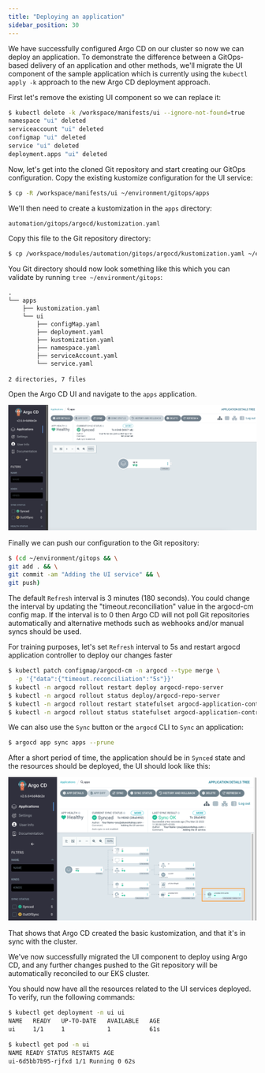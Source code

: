 ```yaml
---
title: "Deploying an application"
sidebar_position: 30
---
```


We have successfully configured Argo CD on our cluster so now we can deploy an application. To demonstrate the difference between a GitOps-based delivery of an application and other methods, we'll migrate the UI component of the sample application which is currently using the `kubectl apply -k` approach to the new Argo CD deployment approach.

First let's remove the existing UI component so we can replace it:

```bash
$ kubectl delete -k /workspace/manifests/ui --ignore-not-found=true
namespace "ui" deleted
serviceaccount "ui" deleted
configmap "ui" deleted
service "ui" deleted
deployment.apps "ui" deleted
```

Now, let's get into the cloned Git repository and start creating our GitOps configuration. Copy the existing kustomize configuration for the UI service:

```bash
$ cp -R /workspace/manifests/ui ~/environment/gitops/apps
```

We'll then need to create a kustomization in the `apps` directory:

```file
automation/gitops/argocd/kustomization.yaml
```

Copy this file to the Git repository directory:

```bash
$ cp /workspace/modules/automation/gitops/argocd/kustomization.yaml ~/environment/gitops/apps/kustomization.yaml
```

You Git directory should now look something like this which you can validate by running `tree ~/environment/gitops`:

```
.
└── apps
    ├── kustomization.yaml
    └── ui
        ├── configMap.yaml
        ├── deployment.yaml
        ├── kustomization.yaml
        ├── namespace.yaml
        ├── serviceAccount.yaml
        └── service.yaml

2 directories, 7 files
```

Open the Argo CD UI and navigate to the `apps` application.

![argocd-ui-insync-apps.png](assets/argocd-ui-insync-apps.png)

Finally we can push our configuration to the Git repository:

```bash
$ (cd ~/environment/gitops && \
git add . && \
git commit -am "Adding the UI service" && \
git push)
```

The default `Refresh` interval is 3 minutes (180 seconds). You could change the interval by updating the "timeout.reconciliation" value in the argocd-cm config map. If the interval is to 0 then Argo CD will not poll Git repositories automatically and alternative methods such as webhooks and/or manual syncs should be used.

For training purposes, let's set `Refresh` interval to 5s and restart argocd application controller to deploy our changes faster

```bash
$ kubectl patch configmap/argocd-cm -n argocd --type merge \
  -p '{"data":{"timeout.reconciliation":"5s"}}'
$ kubectl -n argocd rollout restart deploy argocd-repo-server
$ kubectl -n argocd rollout status deploy/argocd-repo-server
$ kubectl -n argocd rollout restart statefulset argocd-application-controller
$ kubectl -n argocd rollout status statefulset argocd-application-controller
```

We can also use the `Sync` button or the `argocd` CLI to `Sync` an application:

```bash
$ argocd app sync apps --prune
```

After a short period of time, the application should be in `Synced` state and the resources should be deployed, the UI should look like this:

![argocd-deploy-application](assets/argocd-deploy-application.png)

That shows that Argo CD created the basic kustomization, and that it's in sync with the cluster.

We've now successfully migrated the UI component to deploy using Argo CD, and any further changes pushed to the Git repository will be automatically reconciled to our EKS cluster.

You should now have all the resources related to the UI services deployed. To verify, run the following commands:

```bash
$ kubectl get deployment -n ui ui
NAME   READY   UP-TO-DATE   AVAILABLE   AGE
ui     1/1     1            1           61s
```

```bash
$ kubectl get pod -n ui
NAME READY STATUS RESTARTS AGE
ui-6d5bb7b95-rjfxd 1/1 Running 0 62s
```
